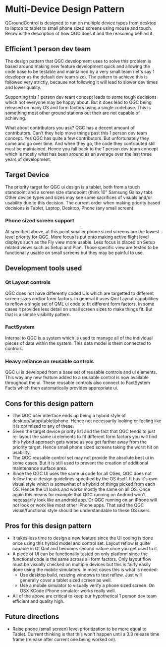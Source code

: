 # Multi-Device Design Pattern

QGroundControl is designed to run on multiple device types from desktop to laptop to tablet to small phone sized screens using mouse and touch. Below is the description of how QGC does it and the reasoning behind it.

## Efficient 1 person dev team
The design pattern that QGC development uses to solve this problem is based around making new feature development quick and allowing the code base to be testable and maintained by a very small team (let's say 1 developer as the default dev team size). The pattern to achieve this is followed very strictly, because not following it will lead to slower dev times and lower quality.

Supporting this 1 person dev team concept leads to some tough decisions which not everyone may be happy about. But it does lead to QGC being released on many OS and form factors using a single codebase. This is something most other ground stations out their are not capable of achieving.

What about contributors you ask? QGC has a decent amount of contributors. Can't they help move things past this 1 person dev team concept. Yes QGC has quite a few contributors. But unfortunately they come and go over time. And when they go, the code they contributed still must be maintained. Hence you fall back to the 1 person dev team concept which is mostly what has been around as an average over the last three years of development.

## Target Device

The priority target for QGC ui design is a tablet, both from a touch standpoint and a screen size standpoint (think 10" Samsung Galaxy tab). Other device types and sizes may see some sacrifices of visuals and/or usability due to this decision. The current order when making priority based decisions is Tablet, Laptop, Desktop, Phone (any small screen).

### Phone sized screen support

At specified above, at this point smaller phone sized screens are the lowest level priority for QGC. More focus is put onto making active flight level displays such as the Fly view more usable. Less focus is placed on Setup related views such as Setup and Plan. Those specific view are tested to be functionally usable on small screens but they may be painful to use.

## Development tools used
### Qt Layout controls 
QGC does not have differently coded UIs which are targetted to different screen sizes and/or form factors. In general it uses Qml Layout capabilities to reflow a single set of QML ui code to fit different form factors. In some cases it provides less detail on small screen sizes to make things fit. But that is a simple visibility pattern.

### FactSystem
Internal to QGC is a system which is used to manage all of the individual pieces of data within the system. This data model is them connected to controls.

### Heavy reliance on reusable controls
QGC ui is developed from a base set of reusable controls and ui elements. This way any new feature added to a reusable control is now available throughout the ui. These reusable controls also connect to FactSystem Facts which then automatically provides appropriate ui.

## Cons for this design pattern

* The QGC user interface ends up being a hybrid style of desktop/latop/tablet/phone. Hence not necessarily looking or feeling like it is optimized to any of these. 
* Given the target device priority list and the fact that QGC tends to just re-layout the same ui elements to fit different form factors you will find this hybrid approach gets worse as you get farther away from the priority target. Hence small phone sized screens taking the worst hit on usability.
* The QGC reusable control set may not provide the absolute best ui in some cases. But it is still used to prevent the creation of additional maintenance surface area.
* Since the QGC UI uses the same ui code for all OSes, QGC does not follow the ui design guidelines specified by the OS itself. It has it's own visual style which is somewhat of a hybrid of things picked from each OS. Hence the UI looks and works mostly the same on all OS. Once again this means for example that QGC running on Android won't necessarily look like an android app. Or QGC running on an iPhone will not look or work like most other iPhone apps. That said the QGC visual/functional style should be understandable to these OS users.

## Pros for this design pattern

* It takes less time to design a new feature since the UI coding is done once using this hyrbid model and control set. Layout reflow is quite capable in Qt Qml and becomes second nature once you get used to it.
* A piece of UI can be functionally tested on only platform since the functional code is the same across all form factors. Only layout flow must be visually checked on multiple devices but this is fairly easily done using the mobile simulators. In most cases this is what is needed:
    * Use desktop build, resizing windows to test reflow. Just will generally cover a tablet sized screen as well.
    * Use a mobile simulator to visually verify a phone sized screen. On OSX XCode iPhone simulator works really well.
* All of the above are critical to keep our hypothetical 1 person dev team efficient and quality high.

## Future directions

* Raise phone (small screen) level prioritization to be more equal to Tablet. Current thinking is that this won't happen until a 3.3 release time frame (release after current one being worked on).

